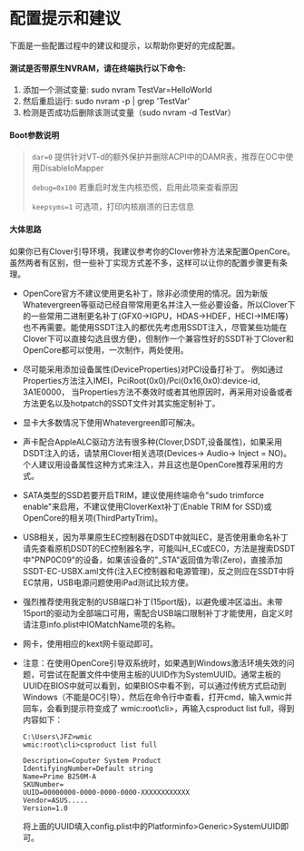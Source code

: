 配置提示和建议
==================

下面是一些配置过程中的建议和提示，以帮助你更好的完成配置。

#### 测试是否带原生NVRAM，请在终端执行以下命令:

1. 添加一个测试变量: sudo nvram TestVar=HelloWorld
2. 然后重启运行: sudo nvram -p | grep 'TestVar'
3. 检测是否成功后删除该测试变量（sudo nvram -d TestVar）

#### Boot参数说明

> `dar=0` 提供针对VT-d的额外保护并删除ACPI中的DAMR表，推荐在OC中使用DisableIoMapper
>
> `debug=0x100` 若重启时发生内核恐慌，启用此项来查看原因
>
> `keepsyms=1` 可选项，打印内核崩溃的日志信息



#### 大体思路

如果你已有Clover引导环境，我建议参考你的Clover修补方法来配置OpenCore。
虽然两者有区别，但一些补丁实现方式差不多，这样可以让你的配置步骤更有条理。

- OpenCore官方不建议使用更名补丁，除非必须使用的情况。因为新版Whatevergreen等驱动已经自带常用更名并注入一些必要设备，所以Clover下的一些常用二进制更名补丁(GFX0->IGPU，HDAS->HDEF，HECI->IMEI等)也不再需要。能使用SSDT注入的都优先考虑用SSDT注入，尽管某些功能在Clover下可以直接勾选且很方便)，但制作一个兼容性好的SSDT补丁Clover和OpenCore都可以使用，一次制作，两处使用。
- 尽可能采用添加设备属性(DeviceProperties)对PCI设备打补丁。
  例如通过Properties方法注入IMEI，PciRoot(0x0)/Pci(0x16,0x0):device-id, 3A1E0000， 当Properties方法不奏效时或者其他原因时，再采用对设备或者方法更名以及hotpatch的SSDT文件对其实施定制补丁。
- 显卡大多数情况下使用Whatevergreen即可解决。
- 声卡配合AppleALC驱动方法有很多种(Clover,DSDT,设备属性)，如果采用DSDT注入的话，请禁用Clover相关选项(Devices-> Audio-> Inject = NO)。个人建议用设备属性这种方式来注入，并且这也是OpenCore推荐采用的方式。
- SATA类型的SSD若要开启TRIM，建议使用终端命令"sudo trimforce enable"来启用，不建议使用CloverKext补丁(Enable TRIM for SSD)或OpenCore的相关项(ThirdPartyTrim)。
- USB相关，因为苹果原生EC控制器在DSDT中就叫EC，是否使用重命名补丁请先查看原机DSDT的EC控制器名字，可能叫H_EC或EC0，方法是搜索DSDT中"PNP0C09"的设备，如果该设备的"_STA"返回值为零(Zero)，直接添加SSDT-EC-USBX.aml文件(注入EC控制器和电源管理)，反之则应在SSDT中将EC禁用，USB电源问题使用iPad测试比较方便。
- 强烈推荐使用我定制的USB端口补丁(15port版)，以避免缓冲区溢出。未带15port的驱动为全部端口可用，需配合USB端口限制补丁才能使用，自定义时请注意info.plist中IOMatchName项的名称。
- 网卡，使用相应的kext网卡驱动即可。

- 注意：在使用OpenCore引导双系统时，如果遇到Windows激活环境失效的问题，可尝试在配置文件中使用主板的UUID作为SystemUUID。通常主板的UUID在BIOS中就可以看到，如果BIOS中看不到，可以通过传统方式启动到Windows（不能是OC引导），然后在命令行中查看，打开cmd，输入wmic并回车，会看到提示符变成了 wmic:root\cli>，再输入csproduct list full，得到内容如下：

  ```
  C:\Users\JFZ>wmic
  wmic:root\cli>csproduct list full
  
  Description=Coputer System Product
  IdentifyingNumber=Default string
  Name=Prime B250M-A
  SKUNumber=
  UUID=00000000-0000-0000-0000-XXXXXXXXXXXX
  Vendor=ASUS.....
  Version=1.0
  ```

  将上面的UUID填入config.plist中的Platforminfo>Generic>SystemUUID即可。
